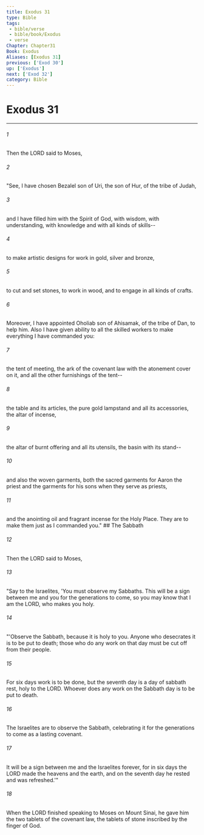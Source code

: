 ```yaml
---
title: Exodus 31
type: Bible
tags:
 - bible/verse
 - bible/book/Exodus
 - verse
Chapter: Chapter31
Book: Exodus
Aliases: [Exodus 31]
previous: ['Exod 30']
up: ['Exodus']
next: ['Exod 32']
category: Bible
---
```

# Exodus 31

***


###### 1 
Then the LORD said to Moses, 

###### 2 
"See, I have chosen Bezalel son of Uri, the son of Hur, of the tribe of Judah, 

###### 3 
and I have filled him with the Spirit of God, with wisdom, with understanding, with knowledge and with all kinds of skills-- 

###### 4 
to make artistic designs for work in gold, silver and bronze, 

###### 5 
to cut and set stones, to work in wood, and to engage in all kinds of crafts. 

###### 6 
Moreover, I have appointed Oholiab son of Ahisamak, of the tribe of Dan, to help him. Also I have given ability to all the skilled workers to make everything I have commanded you: 

###### 7 
the tent of meeting, the ark of the covenant law with the atonement cover on it, and all the other furnishings of the tent-- 

###### 8 
the table and its articles, the pure gold lampstand and all its accessories, the altar of incense, 

###### 9 
the altar of burnt offering and all its utensils, the basin with its stand-- 

###### 10 
and also the woven garments, both the sacred garments for Aaron the priest and the garments for his sons when they serve as priests, 

###### 11 
and the anointing oil and fragrant incense for the Holy Place. They are to make them just as I commanded you." ## The Sabbath 

###### 12 
Then the LORD said to Moses, 

###### 13 
"Say to the Israelites, 'You must observe my Sabbaths. This will be a sign between me and you for the generations to come, so you may know that I am the LORD, who makes you holy. 

###### 14 
"'Observe the Sabbath, because it is holy to you. Anyone who desecrates it is to be put to death; those who do any work on that day must be cut off from their people. 

###### 15 
For six days work is to be done, but the seventh day is a day of sabbath rest, holy to the LORD. Whoever does any work on the Sabbath day is to be put to death. 

###### 16 
The Israelites are to observe the Sabbath, celebrating it for the generations to come as a lasting covenant. 

###### 17 
It will be a sign between me and the Israelites forever, for in six days the LORD made the heavens and the earth, and on the seventh day he rested and was refreshed.'" 

###### 18 
When the LORD finished speaking to Moses on Mount Sinai, he gave him the two tablets of the covenant law, the tablets of stone inscribed by the finger of God. 
